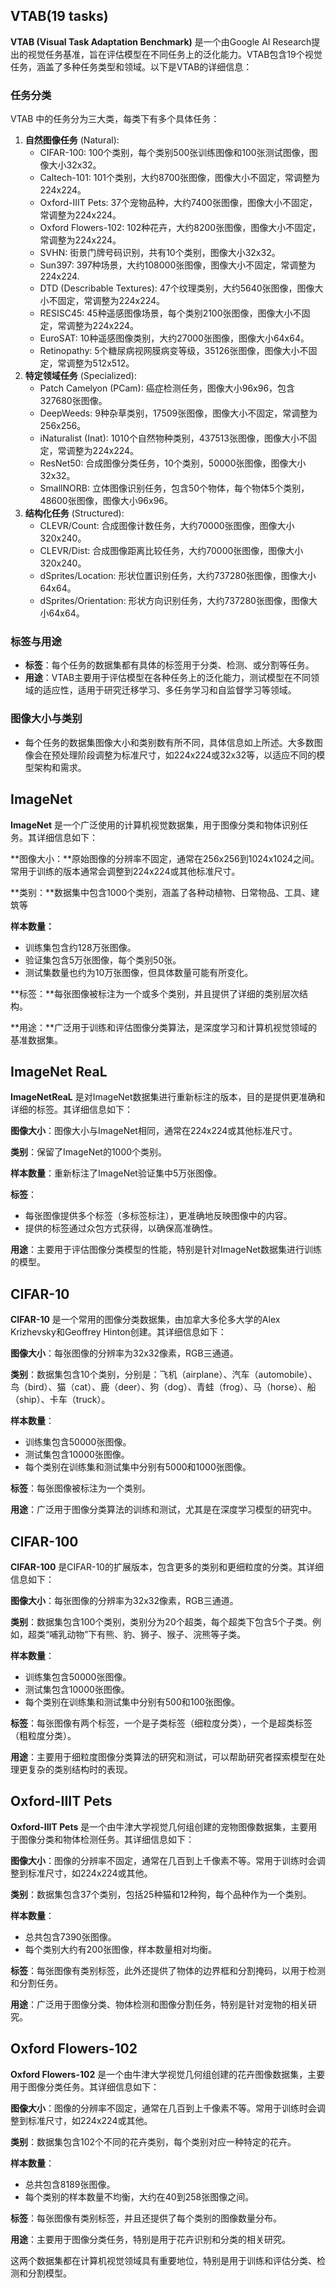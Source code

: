 ## VTAB(19 tasks)

**VTAB (Visual Task Adaptation Benchmark)** 是一个由Google AI Research提出的视觉任务基准，旨在评估模型在不同任务上的泛化能力。VTAB包含19个视觉任务，涵盖了多种任务类型和领域。以下是VTAB的详细信息：

### 任务分类

VTAB 中的任务分为三大类，每类下有多个具体任务：

1. **自然图像任务** (Natural):
    - CIFAR-100: 100个类别，每个类别500张训练图像和100张测试图像，图像大小32x32。
    - Caltech-101: 101个类别，大约8700张图像，图像大小不固定，常调整为224x224。
    - Oxford-IIIT Pets: 37个宠物品种，大约7400张图像，图像大小不固定，常调整为224x224。
    - Oxford Flowers-102: 102种花卉，大约8200张图像，图像大小不固定，常调整为224x224。
    - SVHN: 街景门牌号码识别，共有10个类别，图像大小32x32。
    - Sun397: 397种场景，大约108000张图像，图像大小不固定，常调整为224x224.
    - DTD (Describable Textures): 47个纹理类别，大约5640张图像，图像大小不固定，常调整为224x224。
    - RESISC45: 45种遥感图像场景，每个类别2100张图像，图像大小不固定，常调整为224x224。
    - EuroSAT: 10种遥感图像类别，大约27000张图像，图像大小64x64。
    - Retinopathy: 5个糖尿病视网膜病变等级，35126张图像，图像大小不固定，常调整为512x512。
2. **特定领域任务** (Specialized):
    - Patch Camelyon (PCam): 癌症检测任务，图像大小96x96，包含327680张图像。
    - DeepWeeds: 9种杂草类别，17509张图像，图像大小不固定，常调整为256x256。
    - iNaturalist (Inat): 1010个自然物种类别，437513张图像，图像大小不固定，常调整为224x224。
    - ResNet50: 合成图像分类任务，10个类别，50000张图像，图像大小32x32。
    - SmallNORB: 立体图像识别任务，包含50个物体，每个物体5个类别，48600张图像，图像大小96x96。
3. **结构化任务** (Structured):
    - CLEVR/Count: 合成图像计数任务，大约70000张图像，图像大小320x240。
    - CLEVR/Dist: 合成图像距离比较任务，大约70000张图像，图像大小320x240。
    - dSprites/Location: 形状位置识别任务，大约737280张图像，图像大小64x64。
    - dSprites/Orientation: 形状方向识别任务，大约737280张图像，图像大小64x64。

### 标签与用途

- **标签**：每个任务的数据集都有具体的标签用于分类、检测、或分割等任务。
- **用途**：VTAB主要用于评估模型在各种任务上的泛化能力，测试模型在不同领域的适应性，适用于研究迁移学习、多任务学习和自监督学习等领域。

### 图像大小与类别

- 每个任务的数据集图像大小和类别数有所不同，具体信息如上所述。大多数图像会在预处理阶段调整为标准尺寸，如224x224或32x32等，以适应不同的模型架构和需求。

## ImageNet

**ImageNet** 是一个广泛使用的计算机视觉数据集，用于图像分类和物体识别任务。其详细信息如下：

**图像大小：**原始图像的分辨率不固定，通常在256x256到1024x1024之间。常用于训练的版本通常会调整到224x224或其他标准尺寸。

**类别：**数据集中包含1000个类别，涵盖了各种动植物、日常物品、工具、建筑等

**样本数量：**

- 训练集包含约128万张图像。
- 验证集包含5万张图像，每个类别50张。
- 测试集数量也约为10万张图像，但具体数量可能有所变化。

**标签：**每张图像被标注为一个或多个类别，并且提供了详细的类别层次结构。

**用途：**广泛用于训练和评估图像分类算法，是深度学习和计算机视觉领域的基准数据集。

## ImageNet ReaL

**ImageNetReaL** 是对ImageNet数据集进行重新标注的版本，目的是提供更准确和详细的标签。其详细信息如下：



**图像大小**：图像大小与ImageNet相同，通常在224x224或其他标准尺寸。

**类别**：保留了ImageNet的1000个类别。

**样本数量**：重新标注了ImageNet验证集中5万张图像。

**标签**：

- 每张图像提供多个标签（多标签标注），更准确地反映图像中的内容。
- 提供的标签通过众包方式获得，以确保高准确性。

**用途**：主要用于评估图像分类模型的性能，特别是针对ImageNet数据集进行训练的模型。

## CIFAR-10

**CIFAR-10** 是一个常用的图像分类数据集，由加拿大多伦多大学的Alex Krizhevsky和Geoffrey Hinton创建。其详细信息如下：

**图像大小**：每张图像的分辨率为32x32像素，RGB三通道。

**类别**：数据集包含10个类别，分别是：飞机（airplane）、汽车（automobile）、鸟（bird）、猫（cat）、鹿（deer）、狗（dog）、青蛙（frog）、马（horse）、船（ship）、卡车（truck）。

**样本数量**：

- 训练集包含50000张图像。
- 测试集包含10000张图像。
- 每个类别在训练集和测试集中分别有5000和1000张图像。

**标签**：每张图像被标注为一个类别。

**用途**：广泛用于图像分类算法的训练和测试，尤其是在深度学习模型的研究中。

## CIFAR-100

**CIFAR-100** 是CIFAR-10的扩展版本，包含更多的类别和更细粒度的分类。其详细信息如下：

**图像大小**：每张图像的分辨率为32x32像素，RGB三通道。

**类别**：数据集包含100个类别，类别分为20个超类，每个超类下包含5个子类。例如，超类“哺乳动物”下有熊、豹、狮子、猴子、浣熊等子类。

**样本数量**：

- 训练集包含50000张图像。
- 测试集包含10000张图像。
- 每个类别在训练集和测试集中分别有500和100张图像。

**标签**：每张图像有两个标签，一个是子类标签（细粒度分类），一个是超类标签（粗粒度分类）。

**用途**：主要用于细粒度图像分类算法的研究和测试，可以帮助研究者探索模型在处理更复杂的类别结构时的表现。

## Oxford-IIIT Pets

**Oxford-IIIT Pets** 是一个由牛津大学视觉几何组创建的宠物图像数据集，主要用于图像分类和物体检测任务。其详细信息如下：

**图像大小**：图像的分辨率不固定，通常在几百到上千像素不等。常用于训练时会调整到标准尺寸，如224x224或其他。

**类别**：数据集包含37个类别，包括25种猫和12种狗，每个品种作为一个类别。

**样本数量**：

- 总共包含7390张图像。
- 每个类别大约有200张图像，样本数量相对均衡。

**标签**：每张图像有类别标签，此外还提供了物体的边界框和分割掩码，以用于检测和分割任务。

**用途**：广泛用于图像分类、物体检测和图像分割任务，特别是针对宠物的相关研究。

## Oxford Flowers-102

**Oxford Flowers-102** 是一个由牛津大学视觉几何组创建的花卉图像数据集，主要用于图像分类任务。其详细信息如下：

**图像大小**：图像的分辨率不固定，通常在几百到上千像素不等。常用于训练时会调整到标准尺寸，如224x224或其他。

**类别**：数据集包含102个不同的花卉类别，每个类别对应一种特定的花卉。

**样本数量**：

- 总共包含8189张图像。
- 每个类别的样本数量不均衡，大约在40到258张图像之间。

**标签**：每张图像有类别标签，并且还提供了每个类别的图像数量分布。

**用途**：主要用于图像分类任务，特别是用于花卉识别和分类的相关研究。

这两个数据集都在计算机视觉领域具有重要地位，特别是用于训练和评估分类、检测和分割模型。
